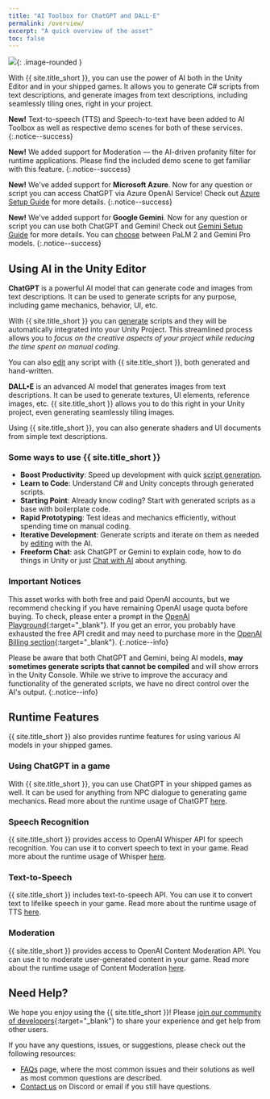 ```yaml
---
title: "AI Toolbox for ChatGPT and DALL·E"
permalink: /overview/
excerpt: "A quick overview of the asset"
toc: false
---
```


![](../assets/images/banners/sg-banner-1.png){: .image-rounded }

With {{ site.title_short }}, you can use the power of AI both in the Unity Editor and in your shipped games. It allows you to generate C# scripts from text descriptions, and generate images from text descriptions, including seamlessly tiling ones, right in your project.

**New!** Text-to-speech (TTS) and Speech-to-text have been added to AI Toolbox as well as respective demo scenes for both of these services.
{:.notice--success}

**New!** We added support for Moderation — the AI-driven profanity filter for runtime applications. Please find the included demo scene to get familiar with this feature.
{:.notice--success}

**New!** We've added support for **Microsoft Azure**. Now for any question or script you can access ChatGPT via Azure OpenAI Service! Check out [Azure Setup Guide](/azure-set-up/) for more details.
{:.notice--success}

**New!** We've added support for **Google Gemini**. Now for any question or script you can use both ChatGPT and Gemini! Check out [Gemini Setup Guide](/gemini-set-up/) for more details. You can [choose](/gemini-set-up/#google-gemini-models) between PaLM 2 and Gemini Pro models.
{:.notice--success}

## Using AI in the Unity Editor

**ChatGPT** is a powerful AI model that can generate code and images from text descriptions. It can be used to generate scripts for any purpose, including game mechanics, behavior, UI, etc.

With {{ site.title_short }} you can [generate](/getting-started/#generating-scripts) scripts and they will be automatically integrated into your Unity Project. This streamlined process allows you to _focus on the creative aspects of your project while reducing the time spent on manual coding_.

You can also [edit](/getting-started/#editing-scripts) any script with {{ site.title_short }}, both generated and hand-written.

**DALL•E** is an advanced AI model that generates images from text descriptions. It can be used to generate textures, UI elements, reference images, etc. {{ site.title_short }} allows you to do this right in your Unity project, even generating seamlessly tiling images.

Using {{ site.title_short }}, you can also generate shaders and UI documents from simple text descriptions.

### Some ways to use {{ site.title_short }}

- **Boost Productivity**: Speed up development with quick [script generation](/getting-started/#generating-scripts).
- **Learn to Code**: Understand C# and Unity concepts through generated scripts.
- **Starting Point**: Already know coding? Start with generated scripts as a base with boilerplate code.
- **Rapid Prototyping**: Test ideas and mechanics efficiently, without spending time on manual coding.
- **Iterative Development**: Generate scripts and iterate on them as needed by [editing](/getting-started/#editing-scripts) with the AI.
- **Freeform Chat**: ask ChatGPT or Gemini to explain code, how to do things in Unity or just [Chat with AI](/getting-started/#chat-with-ai) about anything.

### Important Notices

This asset works with both free and paid OpenAI accounts, but we recommend checking if you have remaining OpenAI usage quota before buying. To check, please enter a prompt in the [OpenAI Playground](https://platform.openai.com/playground){:target="_blank"}. If you get an error, you probably have exhausted the free API credit and may need to purchase more in the [OpenAI Billing section](https://platform.openai.com/account/billing/overview){:target="_blank"}.
{:.notice--info}

Please be aware that both ChatGPT and Gemini, being AI models, **may sometimes generate scripts that cannot be compiled** and will show errors in the Unity Console. While we strive to improve the accuracy and functionality of the generated scripts, we have no direct control over the AI's output.
{:.notice--info}

## Runtime Features

{{ site.title_short }} also provides runtime features for using various AI models in your shipped games.

### Using ChatGPT in a game

With {{ site.title_short }}, you can use ChatGPT in your shipped games as well. It can be used for anything from NPC dialogue to generating game mechanics. Read more about the runtime usage of ChatGPT [here](/chatgpt-runtime/).

### Speech Recognition

{{ site.title_short }} provides access to OpenAI Whisper API for speech recognition. You can use it to convert speech to text in your game. Read more about the runtime usage of Whisper [here](/speech-to-text/).

### Text-to-Speech

{{ site.title_short }} includes text-to-speech API. You can use it to convert text to lifelike speech in your game. Read more about the runtime usage of TTS [here](/text-to-speech/).

### Moderation

{{ site.title_short }} provides access to OpenAI Content Moderation API. You can use it to moderate user-generated content in your game. Read more about the runtime usage of Content Moderation [here](/content-moderation/).

## Need Help?

We hope you enjoy using the {{ site.title_short }}! Please [join our community of developers](https://discord.gg/xqfh46kKfw){:target="_blank"} to share your experience and get help from other users.

If you have any questions, issues, or suggestions, please check out the following resources:
- [FAQs](/faq/) page, where the most common issues and their solutions as well as most common questions are described.
- [Contact us](/contact-details/) on Discord or email if you still have questions.

